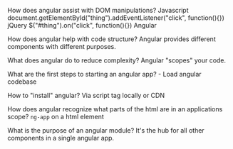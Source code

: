 How does angular assist with DOM manipulations?
  Javascript
    document.getElementById("thing").addEventListener("click", function(){})
  jQuery
    $("#thing").on("click", function(){})
  Angular
    <div ng-click="func"></div>

How does angular help with code structure?
  Angular provides different components with different purposes.

What does angular do to reduce complexity?
  Angular "scopes" your code.

What are the first steps to starting an angular app?
    - Load angular codebase

How to "install" angular?
  Via script tag locally or CDN

How does angular recognize what parts of the html are in an applications scope?
  `ng-app` on a html element

What is the purpose of an angular module?
  It's the hub for all other components in a single angular app.
